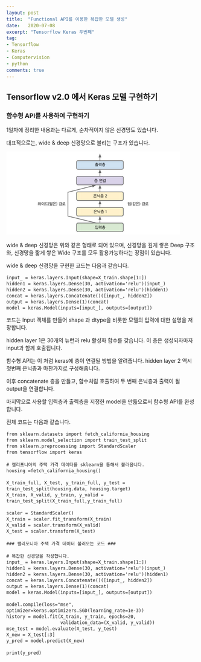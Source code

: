 ```yaml
---
layout: post
title:  "Functional API를 이용한 복잡한 모델 생성"
date:   2020-07-08
excerpt: "Tensorflow Keras 두번째"
tag:
- Tensorflow 
- Keras
- Computervision
- python
comments: true
---
```


## Tensorflow v2.0 에서 Keras 모델 구현하기

### 함수형 API를 사용하여 구현하기

1일차에 정리한 내용과는 다르게, 순차적이지 않은 신경망도 있습니다.

대표적으로는, wide & deep 신경망으로 불리는 구조가 있습니다.

![wide_and_deep](/assets/img/wide_and_deep_structure.png)

wide & deep 신경망은 위와 같은 형태로 되어 있으며, 신경망을 깊게 쌓은 Deep 구조와, 신경망을 짧게 쌓은 Wide 구조를 모두 활용가능하다는 장점이 있습니다. 

wide & deep 신경망을 구현한 코드는 다음과 같습니다.

```
input_ = keras.layers.Input(shape=X_train.shape[1:])
hidden1 = keras.layers.Dense(30, activation='relu')(input_)
hidden2 = keras.layers.Dense(30, activation='relu')(hidden1)
concat = keras.layers.Concatenate()([input_, hidden2])
output = keras.layers.Dense(1)(concat)
model = keras.Model(inputs=[input_], outputs=[output])
```
코드는 Input 객체를 만들어 shape 과 dtype을 비롯한 모델의 입력에 대한 설명을 저장합니다.

hidden layer 1은 30개의 뉴런과 relu 활성화 함수를 갖습니다. 이 층은 생성되자마자 input과 함께 호출됩니다.

함수형 API는 이 처럼 keras에 층이 연결될 방법을 알려줍니다. hidden layer 2 역시 첫번째 은닉층과 마찬가지로 구성해줍니다.

이후 concatenate 층을 만들고, 함수처럼 호출하여 두 번째 은닉층과 출력이 될 output을 연결합니다.

마지막으로 사용할 입력층과 출력층을 지정한 model을 만듦으로서 함수형 API를 완성합니다.

전체 코드는 다음과 같습니다.

```
from sklearn.datasets import fetch_california_housing
from sklearn.model_selection import train_test_split
from sklearn.preprocessing import StandardScaler
from tensorflow import keras

# 캘리포니아의 주택 가격 데이터를 sklearn을 통해서 불러옵니다.
housing =fetch_california_housing()

X_train_full, X_test, y_train_full, y_test = train_test_split(housing.data, housing.target)
X_train, X_valid, y_train, y_valid = train_test_split(X_train_full,y_train_full)

scaler = StandardScaler()
X_train = scaler.fit_transform(X_train)
X_valid = scaler.transform(X_valid)
X_test = scaler.transform(X_test)

### 캘리포니아 주택 가격 데이터 불러오는 코드 ###

# 복잡한 신경망을 작성합니다.
input_ = keras.layers.Input(shape=X_train.shape[1:])
hidden1 = keras.layers.Dense(30, activation='relu')(input_)
hidden2 = keras.layers.Dense(30, activation='relu')(hidden1)
concat = keras.layers.Concatenate()([input_, hidden2])
output = keras.layers.Dense(1)(concat)
model = keras.Model(inputs=[input_], outputs=[output])

model.compile(loss="mse", optimizer=keras.optimizers.SGD(learning_rate=1e-3))
history = model.fit(X_train, y_train, epochs=20,
                    validation_data=(X_valid, y_valid))
mse_test = model.evaluate(X_test, y_test)
X_new = X_test[:3]
y_pred = model.predict(X_new)

print(y_pred)
```
